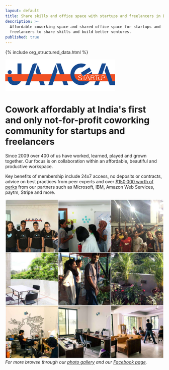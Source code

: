```yaml
---
layout: default
title: Share skills and office space with startups and freelancers in Bangalore
description: >-
  Affordable coworking space and shared office space for startups and
  freelancers to share skills and build better ventures.
published: true
---
```


{% include org_structured_data.html %}

[![Brandmark][logo]](/)

# Cowork affordably at India's first and only not-for-profit coworking community for startups and freelancers

Since 2009 over 400 of us have worked, learned, played and grown together. Our focus is on collaboration within an affordable, beautiful and productive workspace.

Key benefits of membership include 24x7 access, no deposits or contracts, advice on best practices from peer experts and over [$150,000 worth of perks](/coworking/) from our partners such as Microsoft, IBM, Amazon Web Services, paytm, Stripe and more.

![Collage][collage]
_For more browse through our [photo gallery](http://gallery.jaagastartup.in) and our [Facebook page](https://facebook.com/JaagaStartup)._


[logo]: /public/logo.png "Jaaga Startup Brandmark"

[collage]: /public/collage2.jpg "Helping startups and freelancers build great ventures since 2009!"
